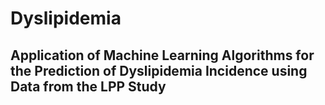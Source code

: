 # Dyslipidemia

## Application of Machine Learning Algorithms for the Prediction of Dyslipidemia Incidence using Data from the LPP Study
